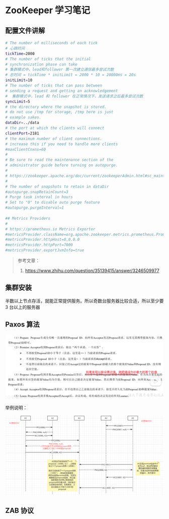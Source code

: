 # ZooKeeper 学习笔记

## 配置文件讲解

```sh
# The number of milliseconds of each tick
# 心跳时间
tickTime=2000
# The number of ticks that the initial 
# synchronization phase can take
# 集群模式中，lead和follower 第一次建立通信最多尝试次数
# 总时间 = tickTime * initLimit = 2000 * 10 = 20000ms = 20s
initLimit=10
# The number of ticks that can pass between 
# sending a request and getting an acknowledgement
#  集群模式中，lead 和 follower 在正常情况下，发送请求之后最多尝试次数
syncLimit=5
# the directory where the snapshot is stored.
# do not use /tmp for storage, /tmp here is just 
# example sakes.
dataDir=../data
# the port at which the clients will connect
clientPort=2181
# the maximum number of client connections.
# increase this if you need to handle more clients
#maxClientCnxns=60
#
# Be sure to read the maintenance section of the 
# administrator guide before turning on autopurge.
#
# https://zookeeper.apache.org/doc/current/zookeeperAdmin.html#sc_maintenance
#
# The number of snapshots to retain in dataDir
#autopurge.snapRetainCount=3
# Purge task interval in hours
# Set to "0" to disable auto purge feature
#autopurge.purgeInterval=1

## Metrics Providers
#
# https://prometheus.io Metrics Exporter
#metricsProvider.className=org.apache.zookeeper.metrics.prometheus.PrometheusMetricsProvider
#metricsProvider.httpHost=0.0.0.0
#metricsProvider.httpPort=7000
#metricsProvider.exportJvmInfo=true
```

>参考文章：
>
>1. https://www.zhihu.com/question/35139415/answer/3246509977



## 集群安装

半数以上节点存活，就能正常提供服务。所以奇数台服务器比较合适，所以至少要 3 台以上的服务器



## Paxos 算法

![image-20240821164347988](./images/image-20240821164347988.png)



举例说明：

![image-20240821173228135](./images/image-20240821173228135.png)



## ZAB 协议

